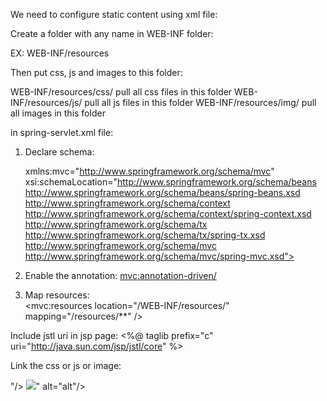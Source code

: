 We need to configure static content using xml file:


Create a folder with any name in WEB-INF folder:

EX: WEB-INF/resources

Then put css, js and images to this folder:

WEB-INF/resources/css/ pull all css files in this folder
WEB-INF/resources/js/ pull all js files in this folder
WEB-INF/resources/img/ pull all images in this folder


in spring-servlet.xml file:
1. Declare schema:

    xmlns:mvc="http://www.springframework.org/schema/mvc"
    xsi:schemaLocation="http://www.springframework.org/schema/beans
    http://www.springframework.org/schema/beans/spring-beans.xsd
    http://www.springframework.org/schema/context
    http://www.springframework.org/schema/context/spring-context.xsd
    http://www.springframework.org/schema/tx
    http://www.springframework.org/schema/tx/spring-tx.xsd
    http://www.springframework.org/schema/mvc
    http://www.springframework.org/schema/mvc/spring-mvc.xsd">

2. Enable the annotation:
    <mvc:annotation-driven/>

3. Map resources:    
    <mvc:resources location="/WEB-INF/resources/" mapping="/resources/**" /> 


Include jstl uri in jsp page:
     <%@ taglib prefix="c" uri="http://java.sun.com/jsp/jstl/core" %>

Link the css or js or image:
<head>
    <link rel="stylesheet" href="<c:url value="resources/css/style.css" />"/>
    <script src="<c:url value="resources/js/myscript.js" />"></script>    
</head>

<body>
    <img src="<c:url value="resources/img/photo.png"/>" alt="alt"/>
</body>

